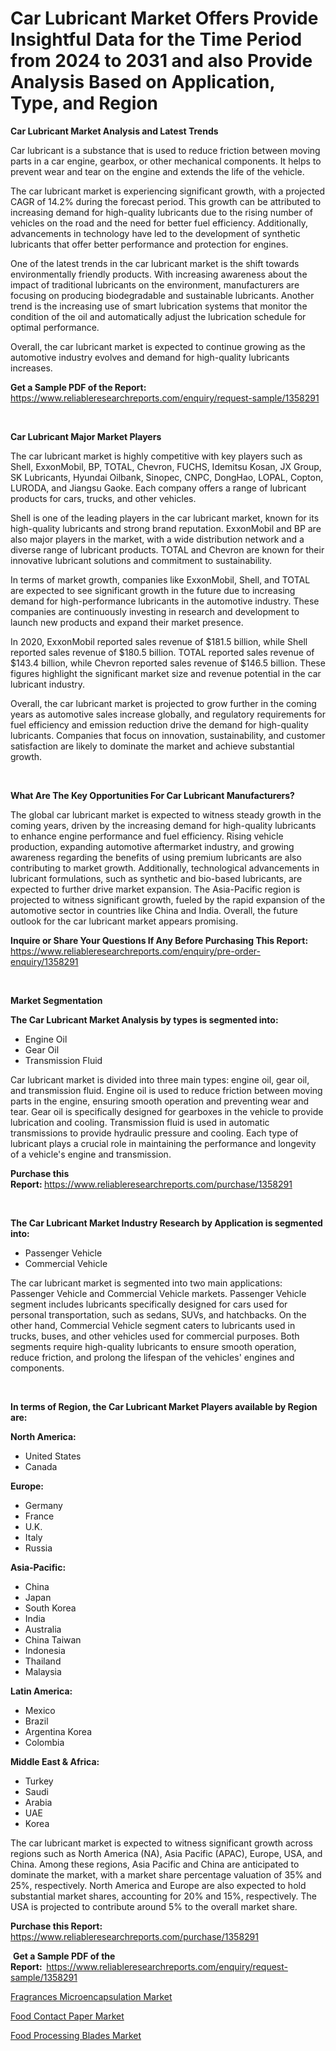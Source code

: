 <p><h1>Car Lubricant Market Offers Provide Insightful Data for the Time Period from 2024 to 2031 and also Provide Analysis Based on Application, Type, and Region</h1></p><p><strong>Car Lubricant Market Analysis and Latest Trends</strong></p>
<p><p>Car lubricant is a substance that is used to reduce friction between moving parts in a car engine, gearbox, or other mechanical components. It helps to prevent wear and tear on the engine and extends the life of the vehicle.</p><p>The car lubricant market is experiencing significant growth, with a projected CAGR of 14.2% during the forecast period. This growth can be attributed to increasing demand for high-quality lubricants due to the rising number of vehicles on the road and the need for better fuel efficiency. Additionally, advancements in technology have led to the development of synthetic lubricants that offer better performance and protection for engines.</p><p>One of the latest trends in the car lubricant market is the shift towards environmentally friendly products. With increasing awareness about the impact of traditional lubricants on the environment, manufacturers are focusing on producing biodegradable and sustainable lubricants. Another trend is the increasing use of smart lubrication systems that monitor the condition of the oil and automatically adjust the lubrication schedule for optimal performance.</p><p>Overall, the car lubricant market is expected to continue growing as the automotive industry evolves and demand for high-quality lubricants increases.</p></p>
<p><strong>Get a Sample PDF of the Report:&nbsp;</strong> <a href="https://www.reliableresearchreports.com/enquiry/request-sample/1358291">https://www.reliableresearchreports.com/enquiry/request-sample/1358291</a></p>
<p>&nbsp;</p>
<p><strong>Car Lubricant Major Market Players</strong></p>
<p><p>The car lubricant market is highly competitive with key players such as Shell, ExxonMobil, BP, TOTAL, Chevron, FUCHS, Idemitsu Kosan, JX Group, SK Lubricants, Hyundai Oilbank, Sinopec, CNPC, DongHao, LOPAL, Copton, LURODA, and Jiangsu Gaoke. Each company offers a range of lubricant products for cars, trucks, and other vehicles.</p><p>Shell is one of the leading players in the car lubricant market, known for its high-quality lubricants and strong brand reputation. ExxonMobil and BP are also major players in the market, with a wide distribution network and a diverse range of lubricant products. TOTAL and Chevron are known for their innovative lubricant solutions and commitment to sustainability.</p><p>In terms of market growth, companies like ExxonMobil, Shell, and TOTAL are expected to see significant growth in the future due to increasing demand for high-performance lubricants in the automotive industry. These companies are continuously investing in research and development to launch new products and expand their market presence.</p><p>In 2020, ExxonMobil reported sales revenue of $181.5 billion, while Shell reported sales revenue of $180.5 billion. TOTAL reported sales revenue of $143.4 billion, while Chevron reported sales revenue of $146.5 billion. These figures highlight the significant market size and revenue potential in the car lubricant industry.</p><p>Overall, the car lubricant market is projected to grow further in the coming years as automotive sales increase globally, and regulatory requirements for fuel efficiency and emission reduction drive the demand for high-quality lubricants. Companies that focus on innovation, sustainability, and customer satisfaction are likely to dominate the market and achieve substantial growth.</p></p>
<p>&nbsp;</p>
<p><strong>What Are The Key Opportunities For Car Lubricant Manufacturers?</strong></p>
<p><p>The global car lubricant market is expected to witness steady growth in the coming years, driven by the increasing demand for high-quality lubricants to enhance engine performance and fuel efficiency. Rising vehicle production, expanding automotive aftermarket industry, and growing awareness regarding the benefits of using premium lubricants are also contributing to market growth. Additionally, technological advancements in lubricant formulations, such as synthetic and bio-based lubricants, are expected to further drive market expansion. The Asia-Pacific region is projected to witness significant growth, fueled by the rapid expansion of the automotive sector in countries like China and India. Overall, the future outlook for the car lubricant market appears promising.</p></p>
<p><strong>Inquire or Share Your Questions If Any Before Purchasing This Report:</strong> <a href="https://www.reliableresearchreports.com/enquiry/pre-order-enquiry/1358291">https://www.reliableresearchreports.com/enquiry/pre-order-enquiry/1358291</a></p>
<p>&nbsp;</p>
<p><strong>Market Segmentation</strong></p>
<p><strong>The Car Lubricant Market Analysis by types is segmented into:</strong></p>
<p><ul><li>Engine Oil</li><li>Gear Oil</li><li>Transmission Fluid</li></ul></p>
<p><p>Car lubricant market is divided into three main types: engine oil, gear oil, and transmission fluid. Engine oil is used to reduce friction between moving parts in the engine, ensuring smooth operation and preventing wear and tear. Gear oil is specifically designed for gearboxes in the vehicle to provide lubrication and cooling. Transmission fluid is used in automatic transmissions to provide hydraulic pressure and cooling. Each type of lubricant plays a crucial role in maintaining the performance and longevity of a vehicle's engine and transmission.</p></p>
<p><strong>Purchase this Report:&nbsp;</strong><a href="https://www.reliableresearchreports.com/purchase/1358291">https://www.reliableresearchreports.com/purchase/1358291</a></p>
<p>&nbsp;</p>
<p><strong>The Car Lubricant Market Industry Research by Application is segmented into:</strong></p>
<p><ul><li>Passenger Vehicle</li><li>Commercial Vehicle</li></ul></p>
<p><p>The car lubricant market is segmented into two main applications: Passenger Vehicle and Commercial Vehicle markets. Passenger Vehicle segment includes lubricants specifically designed for cars used for personal transportation, such as sedans, SUVs, and hatchbacks. On the other hand, Commercial Vehicle segment caters to lubricants used in trucks, buses, and other vehicles used for commercial purposes. Both segments require high-quality lubricants to ensure smooth operation, reduce friction, and prolong the lifespan of the vehicles' engines and components.</p></p>
<p>&nbsp;</p>
<p><strong>In terms of Region, the Car Lubricant Market Players available by Region are:</strong></p>
<p>
    <p> <strong> North America: </strong>
        <ul>
            <li>United States</li>
            <li>Canada</li>
        </ul>
        </p> 
    <p> <strong> Europe: </strong>
        <ul>
            <li>Germany</li>
            <li>France</li>
            <li>U.K.</li>
            <li>Italy</li>
            <li>Russia</li>
        </ul>
        </p> 
    <p> <strong> Asia-Pacific: </strong>
        <ul>
            <li>China</li>
            <li>Japan</li>
            <li>South Korea</li>
            <li>India</li>
            <li>Australia</li>
            <li>China Taiwan</li>
            <li>Indonesia</li>
            <li>Thailand</li>
            <li>Malaysia</li>
        </ul>
        </p> 
    <p> <strong> Latin America: </strong>
        <ul>
            <li>Mexico</li>
            <li>Brazil</li>
            <li>Argentina Korea</li>
            <li>Colombia</li>
        </ul>
        </p> 
    <p> <strong> Middle East & Africa: </strong>
        <ul>
            <li>Turkey</li>
            <li>Saudi</li>
            <li>Arabia</li>
            <li>UAE</li>
            <li>Korea</li>
        </ul>
    </p>
    </p>
<p><p>The car lubricant market is expected to witness significant growth across regions such as North America (NA), Asia Pacific (APAC), Europe, USA, and China. Among these regions, Asia Pacific and China are anticipated to dominate the market, with a market share percentage valuation of 35% and 25%, respectively. North America and Europe are also expected to hold substantial market shares, accounting for 20% and 15%, respectively. The USA is projected to contribute around 5% to the overall market share.</p></p>
<p><strong>Purchase this Report: </strong><a href="https://www.reliableresearchreports.com/purchase/1358291">https://www.reliableresearchreports.com/purchase/1358291</a></p>
<p>&nbsp;<strong>Get a Sample PDF of the Report:&nbsp;&nbsp;</strong><a href="https://www.reliableresearchreports.com/enquiry/request-sample/1358291">https://www.reliableresearchreports.com/enquiry/request-sample/1358291</a></p>
<p><strong></strong></p>
<p><p><a href="https://view.publitas.com/reportprime-1/decoding-the-fragrances-microencapsulation-market-a-deep-dive-into-the-latest-market-trends-market-segmentation-and-competitive-analysis/">Fragrances Microencapsulation Market</a></p><p><a href="https://view.publitas.com/reportprime-1/food-contact-paper-market-size-growth-and-forecast-from-2023-2030/">Food Contact Paper Market</a></p><p><a href="https://view.publitas.com/reportprime-1/decoding-the-food-processing-blades-market-a-deep-dive-into-the-latest-market-trends-market-segmentation-and-competitive-analysis/">Food Processing Blades Market</a></p></p>